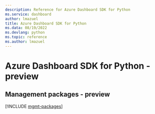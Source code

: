 ```yaml
---
description: Reference for Azure Dashboard SDK for Python
ms.service: dashboard
author: lmazuel
title: Azure Dashboard SDK for Python
ms.data: 08/19/2022
ms.devlang: python
ms.topic: reference
ms.author: lmazuel
---
```

# Azure Dashboard SDK for Python - preview

## Management packages - preview
[!INCLUDE [mgmt-packages](dashboard-mgmt-index.md)]